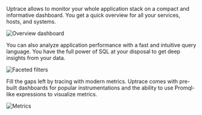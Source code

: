 Uptrace allows to monitor your whole application stack on a compact and informative dashboard. You get a quick overview for all your services, hosts, and systems.

![Overview dashboard](/uptrace/home.png)

You can also analyze application performance with a fast and intuitive query language. You have the full power of SQL at your disposal to get deep insights from your data.

![Faceted filters](/uptrace/facets.png)

Fill the gaps left by tracing with modern metrics. Uptrace comes with pre-built dashboards for popular instrumentations and the ability to use Promql-like expressions to visualize metrics.

![Metrics](/uptrace/metrics.png)
